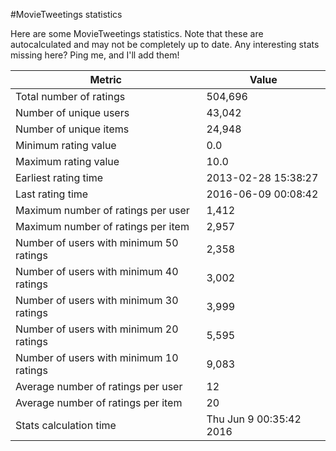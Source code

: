 #MovieTweetings statistics

Here are some MovieTweetings statistics. Note that these are autocalculated and may not be completely up to date. Any interesting stats missing here? Ping me, and I'll add them!

Metric | Value
--- | ---
Total number of ratings                 | 504,696
Number of unique users                  | 43,042
Number of unique items                  | 24,948
Minimum rating value                    | 0.0
Maximum rating value                    | 10.0
Earliest rating time                    | 2013-02-28 15:38:27
Last rating time                        | 2016-06-09 00:08:42
Maximum number of ratings per user      | 1,412
Maximum number of ratings per item      | 2,957
Number of users with minimum 50 ratings | 2,358
Number of users with minimum 40 ratings | 3,002
Number of users with minimum 30 ratings | 3,999
Number of users with minimum 20 ratings | 5,595
Number of users with minimum 10 ratings | 9,083
Average number of ratings per user      | 12
Average number of ratings per item      | 20
Stats calculation time                  | Thu Jun  9 00:35:42 2016

